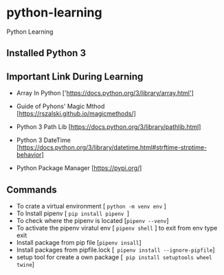 # python-learning
Python Learning

## Installed Python 3

## Important Link During Learning
 - Array In Python ['https://docs.python.org/3/library/array.html']

 - Guide of Pyhons' Magic Mthod [https://rszalski.github.io/magicmethods/]
 - Python 3 Path Lib [https://docs.python.org/3/library/pathlib.html]
 - Python 3 DateTime [https://docs.python.org/3/library/datetime.html#strftime-strptime-behavior]
 - Python Package Manager [https://pypi.org/]

## Commands
 - To crate a virtual environment [ `python -m venv env` ]
 - To Install pipenv [ `pip install pipenv `]
 - To check where the pipenv is located [` pipenv --venv `]
 - To activate the pipenv viratul env [ ` pipenv shell ` ] to exit from env type exit
 - Install package from pip file [` pipenv insall `]
 - Install packages from pipfile.lock [` pipenv install --ignore-pipfile`]
 - setup tool for create a own package [` pip install setuptools wheel twine`]